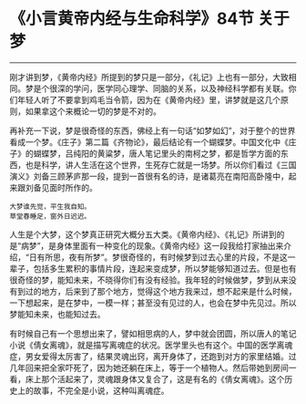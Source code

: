 # 《小言黄帝内经与生命科学》84节 关于梦

------

刚才讲到梦，《黄帝内经》所提到的梦只是一部分，《礼记》上也有一部分，大致相同。梦是个很深的学问，医学同心理学、同脑的关系，以及神经科学都有关联。你们年轻人听了不要拿到鸡毛当令箭，因为在《黄帝内经》里，讲梦就是这几个原则，如果拿这个来概论一切的梦是不对的。

再补充一下说，梦是很奇怪的东西，佛经上有一句话“如梦如幻”，对于整个的世界看成一个梦。《庄子》第二篇《齐物论》，最后结论有一个蝴蝶梦。中国文化中《庄子》的蝴蝶梦，吕纯阳的黄粱梦，唐人笔记里头的南柯之梦，都是哲学方面的东西，也是科学，讲人生活在这个世界，生死存亡就是一场梦。所以你们看过《三国演义》刘备三顾茅庐那一段，提到一首很有名的诗，是诸葛亮在南阳高卧隆中，起来跟刘备见面时所作的。

```
大梦谁先觉，平生我自知。
草堂春睡足，窗外日迟迟。
```

人生是个大梦，这个梦真正研究大概分五大类。《黄帝内经》、《礼记》所讲到的是“病梦”，是身体里面有一种变化的现象。《黄帝内经》这一段我给打家抽出来介绍，“日有所思，夜有所梦”。梦很奇怪的，有时候梦到过去心里的片段，不是这一辈子，包括多生累积的事情片段，连起来变成梦，所以梦能够知道过去。但是也有很奇怪的梦，能知未来，不晓得你们有没有经验。我年轻的时候做梦，梦到从来没有到过的地方，后来到了那个地方，觉得这个地方我来过，想不起来是什么时候，一下想起来，是在梦中，一模一样；甚至没有见过的人，也会在梦中先见过。所以梦能知未来，也能知过去。

有时候自己有一个思想出来了，譬如相思病的人，梦中就会团圆，所以唐人的笔记小说《倩女离魂》，就是描写离魂症的状况。医学里头也有这个。中国的医学离魂症，男女爱得太厉害了，结果灵魂出窍，离开身体了，还跑到对方的家里结婚。过几年回来把全家吓死了，因为她还躺在床上，等于一个植物人。然后带她到房间一看，床上那个活起来了，灵魂跟身体又复合了，这是有名的《倩女离魂》。这个历史上的故事，不完全是小说，这种叫离魂症。